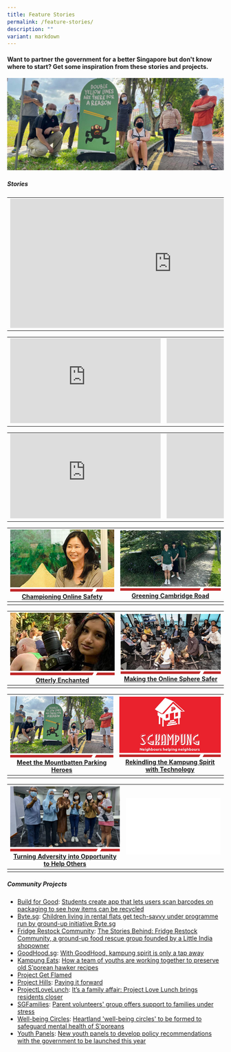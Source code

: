 ```yaml
---
title: Feature Stories
permalink: /feature-stories/
description: ""
variant: markdown
---
```

#### **Want to partner the government for a better Singapore but don't know where to start? Get some inspiration from these stories and projects.**

![Mountbatten Parking Heroes](/images/img_mountbatten-parking-hero---1296x550.jpg)

##### **Stories**

  <table>
 <tbody><tr><td>
	 	 <iframe allowfullscreen="" allow="accelerometer; autoplay; clipboard-write; encrypted-media; gyroscope; picture-in-picture; web-share" frameborder="0" title="YouTube video player" src="https://www.youtube.com/embed/XHjubMnOsGw?si=cgb2ayaqFEkMyqyX" height="300" width="750"></iframe></td>
 </tr>
</tbody></table>
<table>
 <tbody><tr><td><iframe width="350" height="197" src="https://www.youtube.com/embed/hXDrydjN6YA?si=7-b83B80opawml-8" title="YouTube video player" frameborder="0" allow="accelerometer; autoplay; clipboard-write; encrypted-media; gyroscope; picture-in-picture; web-share" allowfullscreen=""></iframe></td>
  <td><iframe width="350" height="197" src="https://www.youtube.com/embed/Op59MmD3hCM?si=hAW2zW8VKt13lRFD" title="YouTube video player" frameborder="0" allow="accelerometer; autoplay; clipboard-write; encrypted-media; gyroscope; picture-in-picture; web-share" allowfullscreen=""></iframe></td>
 </tr>
</tbody></table>
<table>
 <tbody><tr>
  <td><iframe width="350" height="197" src="https://www.youtube.com/embed/4i9bShjI8wk?si=NcSzWPqYVqPj9O8p" title="YouTube video player" frameborder="0" allow="accelerometer; autoplay; clipboard-write; encrypted-media; gyroscope; picture-in-picture; web-share" allowfullscreen=""></iframe></td>
  <td><iframe width="350" height="197" src="https://www.youtube.com/embed/5EUBAoSq5Hk?si=Q9LljYJDCA3uYgef" title="YouTube video player" frameborder="0" allow="accelerometer; autoplay; clipboard-write; encrypted-media; gyroscope; picture-in-picture; web-share" allowfullscreen=""></iframe></td>
 </tr>
</tbody></table>

|![Championing Online Safety](/images/Get%20inspired/champion2.jpg)<br>[Championing Online Safety](https://www.sg/stories/anita-low-lim---a-champion-of-online-safety)|![Greening Cambridge Road](/images/Get%20inspired/greening-cambridge-road2.jpg)<br>[Greening Cambridge Road](https://www.straitstimes.com/singapore/cambridge-road-residents-are-greening-their-neighbourhood-from-the-ground-up-heres-how-theyre-doing-it)
| -------- | -------- |
|    |    |

|![Otterly Enchanted](/images/Get%20inspired/otterly-enchanted2.jpg)<br>[Otterly Enchanted](https://www.sg/stories/anusha-shivram-youth-stewards-of-nature-afa)|![Making Online Sphere Safer](/images/Get%20inspired/online-sphere-safer2.jpg)<br>[Making the Online Sphere Safer](https://www.straitstimes.com/singapore/this-22-year-old-is-tackling-online-harms-to-make-the-online-sphere-safer-for-her-peers)
| -------- | -------- |
|    |    |

|![Mountbatten Parking Heroes](/images/Get%20inspired/mountbatten-parking-heroes2.jpg)<br>[Meet the Mountbatten Parking Heroes](https://www.sg/stories/mountbatten-parking-heroes)|![Rekindling Kampung Spirit](/images/Get%20inspired/rekindling-kampung-spirit2.jpg)<br>[Rekindling the Kampung Spirit with Technology](https://www.sg/stories/sgkampung)
| -------- | -------- |
|    |    |

|![Turning Adversity into Opportunities](/images/Get%20inspired/adversityintoopportunities.jpg)<br>[Turning Adversity into Opportunity to Help Others](https://www.straitstimes.com/singapore/mother-of-kids-with-special-needs-turns-adversity-into-an-opportunity-to-help-others)|![](/images/Get%20inspired/blank-story.jpg)
| -------- | -------- |
|    |    |

##### **Community Projects**

* [Build for Good](https://www.build.gov.sg): [Students create app that lets users scan barcodes on packaging to see how items can be recycled](https://www.straitstimes.com/singapore/students-create-app-that-lets-users-scan-barcodes-on-packaging-to-see-how-items-can-be-recycled)
* [Byte.sg](https://www.byte.sg/): [Children living in rental flats get tech-savvy under programme run by ground-up initiative Byte.sg](https://www.straitstimes.com/singapore/children-living-in-rental-flats-get-tech-savvy-under-programme-run-by-ground-up-initiative-bytesg)
* [Fridge Restock Community](https://www.frc.sg): [The Stories Behind: Fridge Restock Community, a ground-up food rescue group founded by a Little India shopowner](https://www.todayonline.com/singapore/stories-behind-fridge-restock-community-daniel-yap-2164221)
* [GoodHood.sg](https://www.goodhoodsg.com): [With GoodHood, kampung spirit is only a tap away](https://www.goodhoodsg.com/post/with-goodhood-kampung-spirit-is-only-a-tap-away)
* [Kampung Eats](https://kampungeats.com/): [How a team of youths are working together to preserve old S’porean hawker recipes](https://mothership.sg/2023/10/nyc-kampung-eats/)
* [Project Get Flamed](https://www.projgetflamed.com/about/our-journey)
* [Project Hills](https://www.theprojecthills.com): [Paying it forward](https://www.gov.sg/article/zulayqha-zulkifli)
* [ProjectLoveLunch](https://www.projectlovelunch.com/about): [It’s a family affair: Project Love Lunch brings residents closer](https://pride.kindness.sg/its-a-family-affair-yishun-block-carnival-brings-residents-together/)
* [SGFamilies](https://www.facebook.com/SGFamilies/): [Parent volunteers' group offers support to families under stress](https://www.straitstimes.com/opinion/forum/forum-parent-volunteers-group-offers-support-to-families-under-stress?fbclid=IwAR3-AivF0sb2UvWC6Fu74RvboOww_uKFT2VeRs_JzMwyUn2beAqNz_FGpTo)
* [Well-being Circles](https://www.wellbeingcircles.sg/): [Heartland 'well-being circles' to be formed to safeguard mental health of S'poreans](https://www.straitstimes.com/singapore/community/nationwide-network-for-citizens-mental-health-to-run-well-being-circles)
* [Youth Panels](https://www.nyc.gov.sg/youthpanels): [New youth panels to develop policy recommendations with the government to be launched this year](https://www.channelnewsasia.com/singapore/new-youth-panels-develop-policy-recommendations-government-3434586)